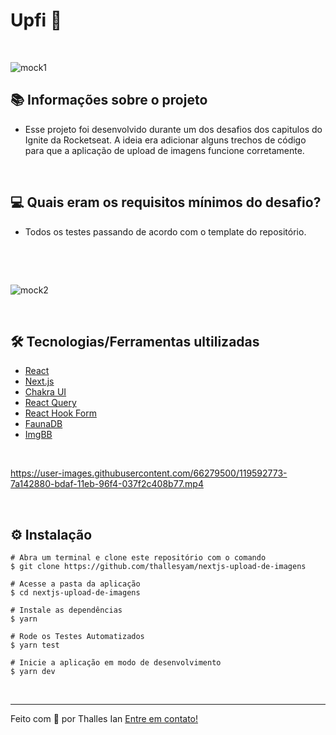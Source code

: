 # Upfi 📸

&nbsp;

![mock1](https://user-images.githubusercontent.com/59545660/129624853-3c5a2e9a-beda-4c3e-8b02-7b0e1d289a56.png)

## 📚 Informações sobre o projeto

- Esse projeto foi desenvolvido durante um dos desafios dos capitulos do Ignite da Rocketseat. A ideia era adicionar alguns trechos de código para que a aplicação de upload de imagens funcione corretamente.

&nbsp;

## 💻 Quais eram os requisitos mínimos do desafio?

- Todos os testes passando de acordo com o template do repositório.

&nbsp;


&nbsp;

![mock2](https://user-images.githubusercontent.com/59545660/129624968-cee9edc2-7f85-46ae-9aac-f36d0c79b5a2.png)

&nbsp;

## 🛠️ Tecnologias/Ferramentas ultilizadas

- [React](https://pt-br.reactjs.org/)
- [Next.js](https://nextjs.org/)
- [Chakra UI](https://chakra-ui.com/)
- [React Query](https://react-query.tanstack.com/)
- [React Hook Form](https://react-hook-form.com/)
- [FaunaDB](https://fauna.com/)
- [ImgBB](https://imgbb.com/)

&nbsp;

https://user-images.githubusercontent.com/66279500/119592773-7a142880-bdaf-11eb-96f4-037f2c408b77.mp4

&nbsp;

## ⚙️ Instalação

```
# Abra um terminal e clone este repositório com o comando
$ git clone https://github.com/thallesyam/nextjs-upload-de-imagens
```

```
# Acesse a pasta da aplicação
$ cd nextjs-upload-de-imagens

# Instale as dependências
$ yarn

# Rode os Testes Automatizados
$ yarn test

# Inicie a aplicação em modo de desenvolvimento
$ yarn dev

```

&nbsp;

---

<p>Feito com 💜 por Thalles Ian <a href="https://www.linkedin.com/in/thalles-ian/">Entre em contato!</a></p>

